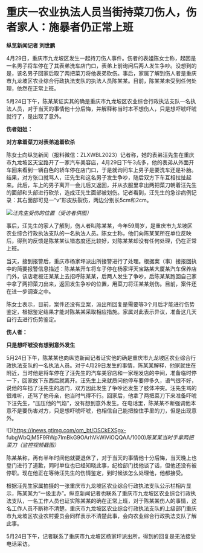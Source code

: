 # 重庆一农业执法人员当街持菜刀伤人，伤者家人：施暴者仍正常上班

**纵览新闻记者 刘世鹏**

4月29日，重庆市九龙坡区发生一起持刀伤人事件。伤者的表姐陈女士称，起因是一名男子将车停在了其表弟洗车店门口，表弟上前询问后两人发生争吵。没想到的是，该名男子回家后取了两把菜刀将他表弟砍伤。事后，家属了解到伤人者是重庆市九龙坡区农业综合行政执法支队的执法人员陈某某。目前，陈某某未受到任何处理，依然在正常上班。

5月24日下午，陈某某证实其的确是重庆市九龙坡区农业综合行政执法支队一名执法人员，对于当天的事情他十分后悔，并解释称当时本不想伤人，只是想吓唬吓唬就行了，是出现了意外。

**伤者姐姐：**

**对方拿着菜刀对表弟追着砍杀**

陈女士向纵览新闻（报料微信：ZLXWBL2023）记者称，她的表弟汪先生在重庆市九龙坡区天宝路开了一家汽车美容店，4月29日下午3点多，他的表弟从外面开车回来看到一辆白色的轿车停在店门口，于是就询问车上男子是要洗车还是补胎。结果，对方张口就骂人，汪先生和这名男子发生争吵，随后双方下车互相拉扯起来。此后，车上的男子离开一会儿后又返回，并从衣服里拿出两把菜刀朝着汪先生的面部和头部进行砍杀，造成汪先生面部被划伤。记者看到，汪先生的急诊病例记录：其右面部可见一“v”形皮肤裂伤，两边分别长5cm和2cm。

![](https://inews.gtimg.com/om_bt/OG9Onh_ItsH8ymzbGSZIGeFRRHVBI51n-gDUG0LnEqOjkAA/1000)_汪先生受伤的位置（受访者供图）_

事后，汪先生的家人了解到，伤人者叫陈某某，今年59周岁，是重庆市九龙坡区农业综合行政执法支队的一名执法人员。陈女士称，他们向陈某某所在单位反映后，得到的反馈是陈某某认错态度还比较好，对陈某某却没有任何处理，仍在正常上班。

当天，接到报警后，重庆市杨家坪派出所接警进行了处理。根据案（事）接报回执中的简要报警信息描述：陈某某开车将车子停在杨家坪天宝路某大厦某汽车保养店门外，该店老板汪某某上去招呼陈某某，后两人发生了争吵，后陈某某跑回自己家中拿了两把菜刀出来，返回发生争吵的位置，用菜刀将汪某某划伤。目前，案件还在进一步调查之中。

陈女士表示，目前，案件还没有立案，派出所回复是需要等3个月后才能进行伤势鉴定，根据鉴定结果才能对陈某某采取相应措施。家属对此表示异议，准备这几天自行去进行伤势鉴定。

**伤人者：**

**只是想吓唬没有想到意外发生**

5月24日下午，陈某某也向纵览新闻记者证实他的确是重庆市九龙坡区农业综合行政执法支队的一名执法人员。对于4月29日发生的事情，陈某某解释，他家就住在附近，当时他是将车停在了汪先生的汽车美容店和一家理发店的中间，准备临时停一下，回家放下东西后就离开。汪先生上来就质问他停车要停多久，语气很不好，说他的车挡了汪先生的店门，双方因此发生了争吵还发生了肢体冲突。汪先生骂的很难听，还骂了他母亲，他当时气得不行。回家后，他拿了两把菜刀下来准备吓唬下汪先生，“压压他的气焰”，没有想到意外发生。在电话里，陈某某不断强调他本意不是要伤害对方，只是想吓唬吓唬，也相信自己能把控住手里的刀，但是出现意外。

![](https://inews.gtimg.com/om_bt/OSCkEXSgx-
fubgWbQjM5F9RWp7ImBkG9OArhVkWiViOQQAA/1000)_陈某某当时手拿两把菜刀（监控视频截图）_

陈某某称，再有半年时间他就要退休了，对于当天的事情他十分后悔，当天晚上也登门进行了道歉，同时单位也已经知晓此事，纪检部门找他谈了话，但他还没有被停职。现在他正在等待汪先生的伤情鉴定，到时候该怎么处理他，他都接受。

根据汪先生家属拍摄的一张重庆市九龙坡区农业综合行政执法支队公示栏相片显示，陈某某为“一级主办”。纵览新闻记者也联系了重庆市九龙坡区农业综合行政执法支队，一名工作人员也证实陈某某的确在正常上班，对于陈某某伤人的事情，这名工作人员不断称不清楚。重庆市九龙坡区农业综合行政执法支队的上级部门重庆市九龙坡区农业农村委员会同样表示不清楚此事，会向农业综合行政执法支队了解此事。

5月24日下午，记者联系了重庆市九龙坡区杨家坪派出所，得到的回复是无法接受电话采访。

